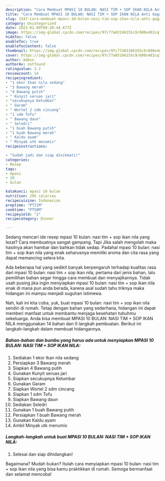 ```yaml
---
description: "Cara Membuat MPASI 10 BULAN: NASI TIM + SOP IKAN NILA Anti Gagal"
title: "Cara Membuat MPASI 10 BULAN: NASI TIM + SOP IKAN NILA Anti Gagal"
slug: 1547-cara-membuat-mpasi-10-bulan-nasi-tim-sop-ikan-nila-anti-gagal
category: Uncategorized
date: 2023-02-09T09:20:44.677Z
image: https://img-global.cpcdn.com/recipes/97c77a03166155c9/680x482cq70/mpasi-10-bulan-nasi-tim-sop-ikan-nila-foto-resep-utama.jpg
hideToc: false
enableToc: true
enableTocContent: false
thumbnail: https://img-global.cpcdn.com/recipes/97c77a03166155c9/680x482cq70/mpasi-10-bulan-nasi-tim-sop-ikan-nila-foto-resep-utama.jpg
cover: https://img-global.cpcdn.com/recipes/97c77a03166155c9/680x482cq70/mpasi-10-bulan-nasi-tim-sop-ikan-nila-foto-resep-utama.jpg
author: Admin
authorAv: notfound
ratingvalue: 3.2
reviewcount: 14
recipeingredient:
- "1 ekor Ikan nila sedang"
- "3 Bawang merah"
- "4 Bawang putih"
- " Kunyit seruas jari"
- "secukupnya Ketumbar"
- " Garam"
- " Wortel 2 sdm cincang"
- "1 sdm Tofu"
- " Bawang daun"
- " Seledri"
- "1 buah Bawang putih"
- "1 buah Bawang merah"
- " Kaldu ayam"
- " Minyak utk menumis"
recipeinstructions:

- "Sudah jadi dan siap dinikmati!"
categories:
- Resep
tags:
- mpasi
- 10
- bulan

katakunci: mpasi 10 bulan 
nutrition: 295 calories
recipecuisine: Indonesian
preptime: "PT21M"
cooktime: "PT58M"
recipeyield: "2"
recipecategory: Dinner

---
```



Sedang mencari ide resep mpasi 10 bulan: nasi tim + sop ikan nila yang lezat? Cara membuatnya sangat gampang. Tapi Jika salah mengolah maka hasilnya akan hambar dan bahkan tidak sedap. Padahal mpasi 10 bulan: nasi tim + sop ikan nila yang enak seharusnya memiliki aroma dan cita rasa yang dapat memancing selera kita.




Ada beberapa hal yang sedikit banyak berpengaruh terhadap kualitas rasa dari mpasi 10 bulan: nasi tim + sop ikan nila, pertama dari jenis bahan, lalu pemilihan bahan segar hingga cara membuat dan menyajikannya. Tidak usah pusing jika ingin menyiapkan mpasi 10 bulan: nasi tim + sop ikan nila enak di mana pun anda berada, karena asal sudah tahu triknya maka hidangan ini mampu menjadi suguhan istimewa.


Nah, kali ini kita coba, yuk, buat mpasi 10 bulan: nasi tim + sop ikan nila sendiri di rumah. Tetap dengan bahan yang sederhana, hidangan ini dapat memberi manfaat untuk membantu menjaga kesehatan tubuhmu sekeluarga. Anda bisa membuat MPASI 10 BULAN: NASI TIM + SOP IKAN NILA menggunakan 14 bahan dan 0 langkah pembuatan. Berikut ini langkah-langkah dalam membuat hidangannya.

<!--inarticleads1-->

##### Bahan-bahan dan bumbu yang harus ada untuk menyiapkan MPASI 10 BULAN: NASI TIM + SOP IKAN NILA:

1. Sediakan 1 ekor Ikan nila sedang
1. Persiapkan 3 Bawang merah
1. Siapkan 4 Bawang putih
1. Gunakan  Kunyit seruas jari
1. Siapkan secukupnya Ketumbar
1. Gunakan  Garam
1. Siapkan  Wortel 2 sdm cincang
1. Siapkan 1 sdm Tofu
1. Siapkan  Bawang daun
1. Sediakan  Seledri
1. Gunakan 1 buah Bawang putih
1. Persiapkan 1 buah Bawang merah
1. Gunakan  Kaldu ayam
1. Ambil  Minyak utk menumis




<!--inarticleads2-->

##### Langkah-langkah untuk buat MPASI 10 BULAN: NASI TIM + SOP IKAN NILA:


1. Selesai dan siap dihidangkan!



Bagaimana? Mudah bukan? Itulah cara menyiapkan mpasi 10 bulan: nasi tim + sop ikan nila yang bisa kamu praktikkan di rumah. Semoga bermanfaat dan selamat mencoba!
